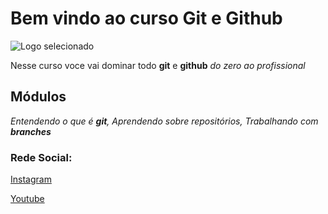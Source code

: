 # Bem vindo ao curso Git e Github

![Logo selecionado](https://cdn.conmebol.com/wp-content/uploads/2015/04/santos-2015.jpg)



Nesse curso voce vai dominar todo **git** e **github** _do zero ao profissional_


## Módulos
_Entendendo o que é **git**, Aprendendo sobre repositórios, Trabalhando com **branches**_


### Rede Social:

[Instagram](https://instagram.com/sujeitoprogramador)

[Youtube](https://youtube.com/c/sujeitoprogramador)



